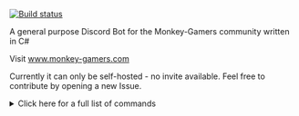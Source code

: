 [![Build status](https://ci.appveyor.com/api/projects/status/n8jxa05v2o17hyww/branch/master?svg=true)](https://ci.appveyor.com/project/MarkusKgit/monkeybot/branch/master)

A general purpose Discord Bot for the Monkey-Gamers community written in C#

Visit www.monkey-gamers.com

Currently it can only be self-hosted - no invite available. Feel free to contribute by opening a new Issue.

<details>
<summary>Click here for a full list of commands</summary>

## Admin Commands
**Preconditions:** Minimum permission: *ServerAdmin*  
  
`!addowner _username`  
*Preconditions:* Minimum permission: *BotOwner*  
*Remarks:* Adds the specified user to the list of bot owners  
  
`!removeowner _username`  
*Preconditions:* Minimum permission: *BotOwner*  
*Remarks:* Removes the specified user from the list of bot owners  
  
## Announcements
**Preconditions:** Minimum permission: *ServerAdmin*, Can only be used in a *channel*  
  
`!announcements addrecurring _announcementId _cronExpression _announcement`  
*Example:* `!announcements addrecurring "weeklyMsg1" "0 19 * * 5" "It is Friday 19:00"`  
*Remarks:* Adds the specified recurring announcement to the current channel  
  
`!announcements addrecurring _announcementId _cronExpression _channelName _announcement`  
*Example:* `!announcements addrecurring "weeklyMsg1" "0 19 * * 5" "general" "It is Friday 19:00"`  
*Remarks:* Adds the specified recurring announcement to the specified channel  
  
`!announcements addsingle _announcementId _time _announcement`  
*Example:* `!announcements addsingle "reminder1" "19:00" "It is 19:00"`  
*Remarks:* Adds the specified single announcement at the given time to the current channel  
  
`!announcements addsingle _announcementId _time _channelName _announcement`  
*Example:* `!announcements addsingle "reminder1" "19:00" "general" "It is 19:00"`  
*Remarks:* Adds the specified single announcement at the given time to the specified channel  
  
`!announcements list `  
*Remarks:* Lists all upcoming announcements  
  
`!announcements remove _id`  
*Example:* `!announcements remove announcement1`  
*Remarks:* Removes the announcement with the specified ID  
  
`!announcements nextrun _id`  
*Example:* `!announcements nextrun announcement1`  
*Remarks:* Gets the next execution time of the announcement with the specified ID.  
  
## Benzen Facts
  
`!benzen `  
*Remarks:* Returns a random fact about Benzen  
  
`!addbenzenfact _fact`  
*Remarks:* Add a fact about Benzen  
  
## Chuck Norris jokes
**Preconditions:** Minimum permission: *User*, Can only be used in a *channel*  
  
`!chuck `  
*Remarks:* Gets a random Chuck Norris fact.  
  
`!chuck _name`  
*Remarks:* Gets a random Chuck Norris fact and replaces Chuck Norris with the given name.  
  
## Feeds
**Preconditions:** Minimum permission: *ServerAdmin*, Can only be used in a *channel*, Bot requires guild permission: *Embed Links*  
  
`!feeds add _url _channelName`  
*Example:* `!Feeds add https://blogs.msdn.microsoft.com/dotnet/feed/`  
*Remarks:* Adds an atom or RSS feed to the list of listened feeds.  
  
`!feeds remove _url _channelName`  
*Example:* `!Feeds remove https://blogs.msdn.microsoft.com/dotnet/feed/`  
*Remarks:* Removes the specified feed from the list of feeds.  
  
`!feeds list _channelName`  
*Remarks:* List all current feed urls  
  
`!feeds removeall _channelName`  
*Remarks:* Removes all feed urls  
  
## GameServer
**Preconditions:** Minimum permission: *ServerAdmin*, Can only be used in a *channel*, Bot requires guild permission: *Embed Links*  
  
`!gameserver add _ip`  
*Example:* `!gameserver add 127.0.0.1:1234`  
*Remarks:* Adds the specified game server and posts it's info info in the current channel  
  
`!gameserver add _ip _channelName`  
*Example:* `!gameserver add "127.0.0.1:1234" "general"`  
*Remarks:* Adds the specified game server and sets the channel where the info will be posted.  
  
`!gameserver remove _ip`  
*Example:* `!gameserver remove 127.0.0.1:1234`  
*Remarks:* Removes the specified game server  
  
## Game Subscriptions
**Preconditions:** Minimum permission: *User*, Can only be used in a *channel*  
  
`!subscribe _gameName`  
*Example:* `!Subscribe "Battlefield 1"`  
*Remarks:* Subscribes to the specified game. You will get a private message every time someone launches it  
  
`!unsubscribe _gameName`  
*Example:* `!Unsubscribe "Battlefield 1"`  
*Remarks:* Unsubscribes to the specified game  
  
## Guild Configuration
**Preconditions:** Minimum permission: *ServerAdmin*, Can only be used in a *channel*  
  
`!setwelcomemessage _welcomeMsg`  
*Example:* `!SetWelcomeMessage "Hello %user%, welcome to %server$"`  
*Remarks:* Sets the welcome message for new users. Can make use of %user% and %server%  
  
`!addrule _rule`  
*Example:* `!AddRule "You shall not pass!"`  
*Remarks:* Adds a rule to the server.  
  
`!removerules `  
*Remarks:* Removes all rules from a server.  
  
## Help
**Preconditions:** Minimum permission: *User*  
  
`!help `  
*Remarks:* List all usable commands.  
  
`!help _command`  
*Example:* `!help Chuck`  
*Remarks:* Gets help for the specified command  
  
## Info
  
`!rules `  
*Preconditions:* Can only be used in a *channel*  
*Remarks:* The bot replies with the server rules in a private message  
  
`!findmessageid _messageContent`  
*Preconditions:* Can only be used in a *channel*  
*Remarks:* Gets the message id of a message in the current channel with the provided message text  
  
## Misc
  
`!lmgtfy _searchText`  
*Example:* `!lmgtfy Monkey Gamers`  
*Remarks:* Generate a 'let me google that for you' link  
  
## Moderator Commands
**Preconditions:** Minimum permission: *ServerMod*, Can only be used in a *channel*  
  
`!prune _count`  
*Example:* `!Prune 10`  
*Preconditions:* User requires channel permission: *Manage Messages*, Bot requires channel permission: *Manage Messages*  
*Remarks:* Deletes the specified amount of messages  
  
`!prune _user _count`  
*Example:* `!Prune JohnDoe 10`  
*Preconditions:* User requires channel permission: *Manage Messages*, Bot requires channel permission: *Manage Messages*  
*Remarks:* Deletes the specified amount of messages for the specified user  
  
## Simple poll
**Preconditions:** Can only be used in a *channel*, Minimum permission: *User*  
  
`!poll _question`  
*Example:* `!poll "Is MonkeyBot awesome?"`  
*Preconditions:* Bot requires channel permissions: *Add Reactions, Manage Messages*  
*Remarks:* Starts a new poll with the specified question and automatically adds reactions  
  
`!poll _question _answers`  
*Example:* `!poll "How cool is MonkeyBot?" "supercool" "over 9000" "bruh..."`  
*Preconditions:* Bot requires channel permissions: *Add Reactions, Manage Messages*  
*Remarks:* Starts a new poll with the specified question and the list answers and automatically adds reactions  
  
## Role Buttons
**Preconditions:** Minimum permission: *ServerAdmin*, Bot requires guild permissions: *Add Reactions, Manage Messages, Manage Roles*  
  
`!rolebuttons addlink _messageId _roleName _emoteString`  
*Remarks:* Adds a reaction to the specified message with a link to the specified role  
  
`!rolebuttons removelink _messageId _roleName`  
*Remarks:* Removes a reaction from the specified message with a link to the specified role  
  
`!rolebuttons removeall `  
*Remarks:* Removes all Role Button Links  
  
`!rolebuttons list `  
*Remarks:* Lists all Role Button Links  
  
## Roles
**Preconditions:** Minimum permission: *User*, Can only be used in a *channel*, Bot requires guild permission: *Manage Roles*  
  
`!roles add _roleName`  
*Example:* `!roles add bf`  
*Remarks:* Adds the specified role to your own roles.  
  
`!roles remove _roleName`  
*Example:* `!roles remove bf`  
*Remarks:* Removes the specified role from your roles.  
  
`!roles list `  
*Remarks:* Lists all roles that can be mentioned and assigned.  
  
`!roles listmembers `  
*Remarks:* Lists all roles and the users who have these roles  
  
`!roles listmembers _roleName`  
*Example:* `!roles listmembers bf`  
*Remarks:* Lists all the members of the specified role  
  
## Trivia
**Preconditions:** Minimum permission: *User*, Can only be used in a *channel*  
  
`!trivia start _questionAmount`  
*Example:* `!trivia start 5`  
*Remarks:* Starts a new trivia with the specified amount of questions.  
  
`!trivia stop `  
*Remarks:* Stops a running trivia  
  
`!trivia skip `  
*Remarks:* Skips the current question  
  
`!trivia scores _amount`  
*Example:* `!trivia scores 10`  
*Remarks:* Gets the global scores  
  
## Xkcd
  
`!xkcd _arg`  
*Example:* `!xkcd latest`  
*Preconditions:* Bot requires channel permission: *Embed Links*  
*Remarks:* Gets a random xkcd comic or the latest xkcd comic by appending "latest" to the command  
  
`!xkcd _number`  
*Example:* `!xkcd 101`  
*Preconditions:* Bot requires channel permission: *Embed Links*  
*Remarks:* Gets the xkcd comic with the specified number  
</details>
